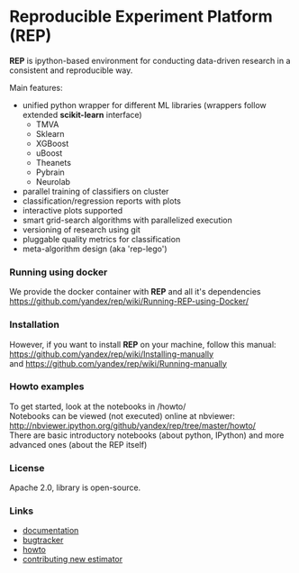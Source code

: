 # Reproducible Experiment Platform (REP)

__REP__ is ipython-based environment for conducting data-driven research in a consistent and reproducible way.

Main features:

  * unified python wrapper for different ML libraries (wrappers follow extended __scikit-learn__ interface)
    * TMVA
    * Sklearn
    * XGBoost
    * uBoost
    * Theanets
    * Pybrain
    * Neurolab
  * parallel training of classifiers on cluster 
  * classification/regression reports with plots
  * interactive plots supported
  * smart grid-search algorithms with parallelized execution
  * versioning of research using git
  * pluggable quality metrics for classification
  * meta-algorithm design (aka 'rep-lego')


### Running using docker
We provide the docker container with __REP__ and all it's dependencies <br />
https://github.com/yandex/rep/wiki/Running-REP-using-Docker/

### Installation
However, if you want to install __REP__ on your machine, follow this manual:  <br />
https://github.com/yandex/rep/wiki/Installing-manually <br />
and https://github.com/yandex/rep/wiki/Running-manually

### Howto examples

To get started, look at the notebooks in /howto/  <br />
Notebooks can be viewed (not executed) online at nbviewer: http://nbviewer.ipython.org/github/yandex/rep/tree/master/howto/  <br />
There are basic introductory notebooks (about python, IPython) and more advanced ones (about the REP itself)

### License
Apache 2.0, library is open-source.

### Links
* [documentation](http://yandex.github.io/rep/)
* [bugtracker](https://github.com/yandex/rep/issues)
* [howto](http://nbviewer.ipython.org/github/yandex/rep/tree/master/howto/)
* [contributing new estimator](https://github.com/yandex/rep/wiki/Contributing-new-estimator)


